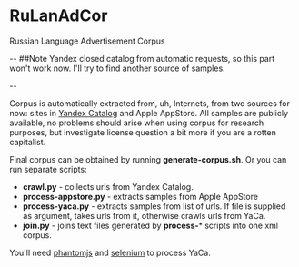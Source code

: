 # RuLanAdCor
Russian Language Advertisement Corpus

--
##Note
Yandex closed catalog from automatic requests, so this part won't work now. I'll try 
to find another source of samples.

--

Corpus is automatically extracted from, uh, Internets, from two sources for now: 
sites in [Yandex Catalog](yaca.yandex.ru) and Apple AppStore. All samples are 
publicly available, no problems should arise when using corpus for research
purposes, but investigate license question a bit more if you are a rotten 
capitalist.

Final corpus can be obtained by running **generate-corpus.sh**. Or you can run 
separate scripts:

* **crawl.py** - collects urls from Yandex Catalog.
* **process-appstore.py** - extracts samples from Apple AppStore
* **process-yaca.py** - extracts samples from list of urls. If file is supplied 
as argument, takes urls from it, otherwise crawls urls from YaCa.
* **join.py** - joins text files generated by **process-*** scripts into one xml
corpus.

You'll need [phantomjs](http://phantomjs.org/) and [selenium](http://docs.seleniumhq.org/)
to process YaCa.
